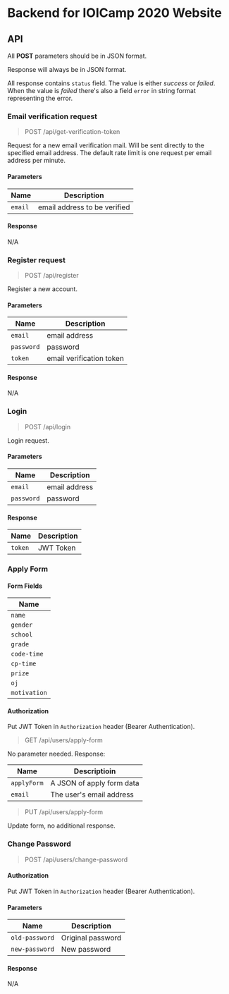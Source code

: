 # Backend for IOICamp 2020 Website

## API

All **POST** parameters should be in JSON format.

Response will always be in JSON format.

All response contains `status` field. The value is either *success* or *failed*. When the value is *failed* there's also a field `error` in string format representing the error.

### Email verification request

> POST /api/get-verification-token

Request for a new email verification mail. Will be sent directly to the specified email address. The default rate limit is one request per email address per minute.

#### Parameters

| Name | Description |
|---|---|
| `email` | email address to be verified |

#### Response

N/A

### Register request

> POST /api/register

Register a new account.

#### Parameters

| Name | Description |
|---|---|
| `email` | email address |
|  `password` | password |
| `token` | email verification token |

#### Response

N/A

### Login

> POST /api/login

Login request.

#### Parameters

| Name | Description |
|---|---|
| `email` | email address |
|  `password` | password |

#### Response

| Name | Description |
|---|---|
| `token` | JWT Token |

### Apply Form

#### Form Fields

| Name |
|---|
| `name` |
| `gender` |
| `school` |
| `grade` |
| `code-time` |
| `cp-time` |
| `prize` |
| `oj` |
| `motivation` |

#### Authorization

Put JWT Token in `Authorization` header (Bearer Authentication).

> GET /api/users/apply-form

No parameter needed. Response:

| Name | Descriptioin |
| --- | --- |
| `applyForm` | A JSON of apply form data |
| `email` | The user's email address |

> PUT /api/users/apply-form

Update form, no additional response.

### Change Password

> POST /api/users/change-password

#### Authorization

Put JWT Token in `Authorization` header (Bearer Authentication).

#### Parameters

| Name | Description |
|---|---|
| `old-password` | Original password |
| `new-password` | New password |

#### Response

N/A